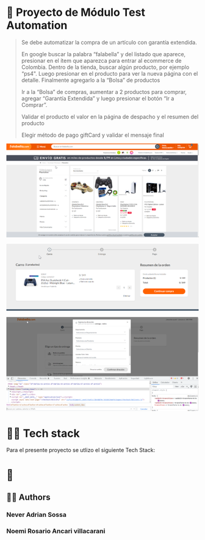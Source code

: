 # 🧐 Proyecto de Módulo Test Automation

> Se debe automatizar la compra de un artículo con garantía extendida.
>
> En google buscar la palabra “falabella” y del listado que aparece, presionar en el ítem que aparezca para entrar al ecommerce de Colombia.
>Dentro de la tienda, buscar algún producto, por ejemplo “ps4". Luego presionar en el producto para ver la nueva página con el detalle. Finalmente agregarlo a la “Bolsa” de productos
>
>Ir a la “Bolsa” de compras, aumentar a 2 productos para comprar, agregar “Garantía Extendida” y luego presionar el botón “Ir a Comprar”.
>
>Validar el producto el valor en la página de despacho y el resumen del producto
>
>Elegir método de pago giftCard y validar el mensaje final

![](resource/images/falabella.png)

![](resource/images/product.png)

![](resource/images/address.png)

# 👨‍💻 Tech stack
Para el presente proyecto se utlizo el siguiente Tech Stack:

# 💛

## 👨‍💻 Authors

### Never Adrian Sossa 
### Noemi Rosario Ancari villacarani

<br/>

